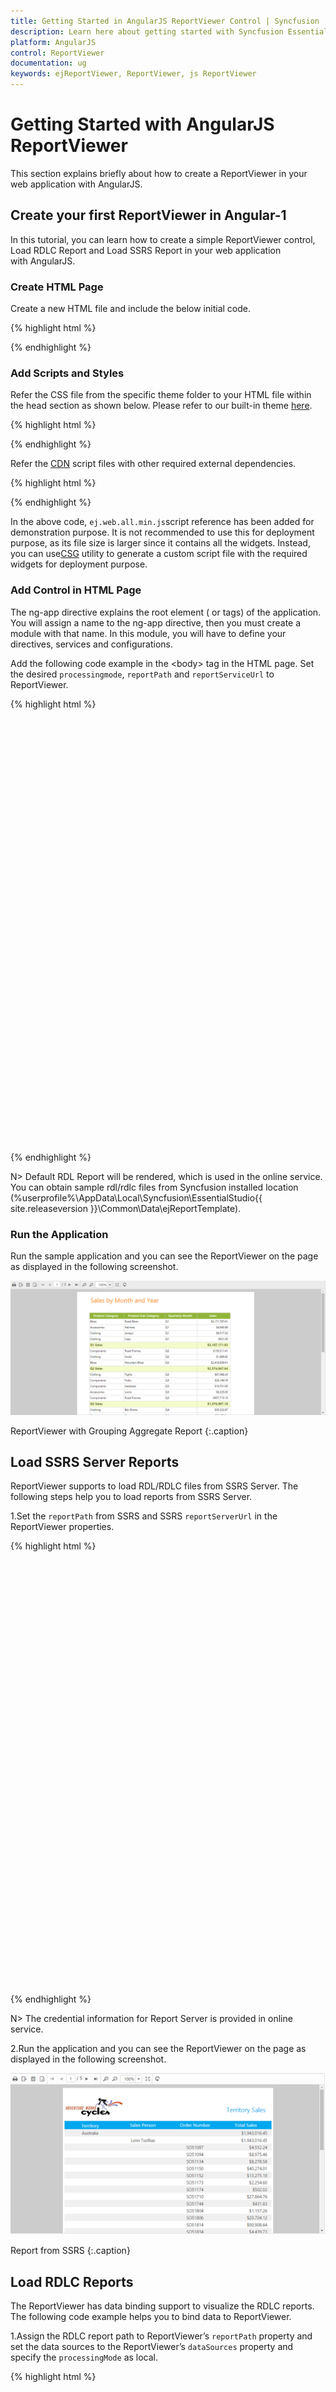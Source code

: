 ```yaml
---
title: Getting Started in AngularJS ReportViewer Control | Syncfusion
description: Learn here about getting started with Syncfusion Essential AngularJS ReportViewer Control, its elements, and more.
platform: AngularJS
control: ReportViewer
documentation: ug 
keywords: ejReportViewer, ReportViewer, js ReportViewer 
---
```


# Getting Started with AngularJS ReportViewer

This section explains briefly about how to create a ReportViewer in your web application with AngularJS.

## Create your first ReportViewer in Angular-1

In this tutorial, you can learn how to create a simple ReportViewer control, Load RDLC Report and Load SSRS Report in your web application with AngularJS.

### Create HTML Page

Create a new HTML file and include the below initial code.

{% highlight html %}

<!DOCTYPE html>
<html lang="en" xmlns="http://www.w3.org/1999/xhtml" ng-app="syncApp">
    <head>
        <meta charset="utf-8" />
        <title> </title>
    </head>
    <body>
    </body>
</html>

{% endhighlight %}

### Add Scripts and Styles

Refer the CSS file from the specific theme folder to your HTML file within the head section as shown below. Please refer to our built-in theme [here](https://help.syncfusion.com/js/theming-in-essential-javascript-components).

{% highlight html %}

<head>
    <meta charset="utf-8" />
    <title>Getting Started - ReportViewer</title>
    <link href="http://cdn.syncfusion.com/{{ site.releaseversion }}/js/web/flat-azure/ej.web.all.min.css" rel="stylesheet" />
</head>

{% endhighlight %}

Refer the [CDN](https://help.syncfusion.com/js/cdn) script files with other required external dependencies.

{% highlight html %}

<head>
    <meta charset="utf-8" />
    <title>Getting Started - ReportViewer</title>
    <link href="http://cdn.syncfusion.com/{{ site.releaseversion }}/js/web/flat-azure/ej.web.all.min.css" rel="stylesheet" />
    <script src="http://cdn.syncfusion.com/js/assets/external/jquery-3.0.0.min.js"></script>
    <script src="http://cdn.syncfusion.com/js/assets/external/jsrender.min.js"></script>
    <script src="http://cdn.syncfusion.com/js/assets/external/angular.min.js"></script>
    <script src="http://cdn.syncfusion.com/{{ site.releaseversion }}/js/web/ej.web.all.min.js"></script>
    <script src="http://cdn.syncfusion.com/{{ site.releaseversion }}/js/common/ej.widget.angular.min.js"></script>
</head>

{% endhighlight %}

In the above code, `ej.web.all.min.js`script reference has been added for demonstration purpose. It is not recommended to use this for deployment purpose, as its file size is larger since it contains all the widgets. Instead, you can use[CSG](http://csg.syncfusion.com/# "") utility to generate a custom script file with the required widgets for deployment purpose.

### Add Control in HTML Page

The ng-app directive explains the root element (<html> or <body> tags) of the application. You will assign a name to the ng-app directive, then you must create a module with that name. In this module, you will have to define your directives, services and configurations.

Add the following code example in the &lt;body&gt; tag in the HTML page. Set the desired `processingmode`, `reportPath` and `reportServiceUrl` to ReportViewer.

{% highlight html %}

<div ng-controller="GroupingAggregateCrtl">
    <div id="container" ej-reportviewer e-reportserviceurl="reportServiceUrl" e-processingmode="remoteMode" e-isresponsive="true" e-reportpath="rdlReportPath" style="width:100%;height:680px;"> </div>
</div>

<script type="text/javascript">
    angular.module('syncApp', ['ejangular']).controller('GroupingAggregateCrtl', function ($scope, $interval) {
        $scope.reportServiceUrl = 'http://js.syncfusion.com/ejservices/api/ReportViewer';
        $scope.remoteMode = ej.ReportViewer.ProcessingMode.Remote;
        $scope.rdlReportPath = 'GroupingAgg.rdl';
    });
</script>

{% endhighlight %}

N> Default RDL Report will be rendered, which is used in the online service. You can obtain sample rdl/rdlc files from Syncfusion installed location (%userprofile%\AppData\Local\Syncfusion\EssentialStudio\{{ site.releaseversion }}\Common\Data\ejReportTemplate).

### Run the Application

Run the sample application and you can see the ReportViewer on the page as displayed in the following screenshot.

![AngularJS ReportViewer run the application](Getting-Started_images/Getting-Started_img1.png) 

ReportViewer with Grouping Aggregate Report
{:.caption}

## Load SSRS Server Reports

ReportViewer supports to load RDL/RDLC files from SSRS Server. The following steps help you to load reports from SSRS Server.

1.Set the `reportPath` from SSRS and SSRS `reportServerUrl` in the ReportViewer properties.

{% highlight html %}

<div ng-controller="TerritorySalesCrtl">
    <div id="container" ej-reportviewer e-reportserviceurl="reportServiceUrl" e-reportserverurl="ServerUrl" e-processingmode="remoteMode" e-isresponsive="true" e-reportpath="ssrsReportPath" style="width:100%;height:680px;"></div>
</div>

<script type="text/javascript">
    angular.module('syncApp', ['ejangular']).controller('TerritorySalesCrtl', function ($scope, $interval) {
        $scope.ServerUrl = 'http://mvc.syncfusion.com/reportserver';
        $scope.reportServiceUrl = 'http://js.syncfusion.com/ejservices/api/ReportViewer';
        $scope.remoteMode = ej.ReportViewer.ProcessingMode.Remote;
        $scope.ssrsReportPath = "/SSRSSamples2/Territory Sales new";
    });
</script>

{% endhighlight %}

N> The credential information for Report Server is provided in online service. 

2.Run the application and you can see the ReportViewer on the page as displayed in the following screenshot.

   ![AngularJS ReportViewer loads SSRS server reports](Getting-Started_images/Getting-Started_img2.png) 
   
   Report from SSRS
   {:.caption}

## Load RDLC Reports

The ReportViewer has data binding support to visualize the RDLC reports. The following code example helps you to bind data to ReportViewer.

1.Assign the RDLC report path to ReportViewer’s `reportPath` property and set the data sources to the ReportViewer’s `dataSources` property and specify the `processingMode` as local.

{% highlight html %}

<div ng-controller="AreaChartCrtl">
    <div id="container" ej-reportviewer e-reportserviceurl="reportServiceUrl" e-processingmode="localMode" e-isresponsive="true" e-reportpath="rdlcReportPath" e-datasources="dataSource" style="width:100%;height:680px;"></div>
</div>
<script type="text/javascript">
    angular.module('syncApp', ['ejangular']).controller('AreaChartCrtl', function ($scope, $interval) {
        $scope.reportServiceUrl = 'http://js.syncfusion.com/ejservices/api/ReportViewer';
        $scope.localMode = ej.ReportViewer.ProcessingMode.Local;
        $scope.rdlcReportPath = 'AreaCharts.rdlc';
        $scope.dataSource = [{
            value: [
              { SalesPersonID: 281, FullName: 'Ito', Title: 'Sales Representative', SalesTerritory: 'South West', Y2002: 0, Y2003: 28000, Y2004: 3018725 },
              { SalesPersonID: 282, FullName: 'Saraiva', Title: 'Sales Representative', SalesTerritory: 'Canada', Y2002: 25000, Y2003: 14000, Y2004: 3189356 },
              { SalesPersonID: 283, FullName: 'Cambell', Title: 'Sales Representative', SalesTerritory: 'North West', Y2002: 12000, Y2003: 13000, Y2004: 1930885 },
              { SalesPersonID: 275, FullName: 'Blythe', Title: 'Sales Representative', SalesTerritory: 'North East', Y2002: 19000, Y2003: 47000, Y2004: 4557045 },
              { SalesPersonID: 276, FullName: 'Mitchell', Title: 'Sales Representative', SalesTerritory: 'South West', Y2002: 28000, Y2003: 46000, Y2004: 5240075 },
              { SalesPersonID: 277, FullName: 'Carson', Title: 'Sales Representative', SalesTerritory: 'Central', Y2002: 33000, Y2003: 49000, Y2004: 3857163 },
              { SalesPersonID: 278, FullName: 'Vargas', Title: 'Sales Representative', SalesTerritory: 'Canada', Y2002: 11000, Y2003: 14000, Y2004: 1764938 },
              { SalesPersonID: 279, FullName: 'Reiter', Title: 'Sales Representative', SalesTerritory: 'South East', Y2002: 32000, Y2003: 26000, Y2004: 2811012 }
            ],
            name: 'AdventureWorksXMLDataSet'
        }];
    });
</script>

{% endhighlight %}

N> Default RDLC Report will be rendered, which is used in the online service. You can obtain sample rdl/rdlc files from Syncfusion installed location (%userprofile%\AppData\Local\Syncfusion\EssentialStudio\{{ site.releaseversion }}\Common\Data\ejReportTemplate).

2.Run the application and you can see the ReportViewer on the page as displayed in the following screenshot.

   ![AngularJS ReportViewer loads RDLC reports ](Getting-Started_images/Getting-Started_img3.png) 
   
   Area Chart RDLC Report
   {:.caption}

